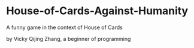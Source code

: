 House-of-Cards-Against-Humanity
===============================

A funny game in the context of House of Cards

by Vicky Qijing Zhang, a beginner of programming

